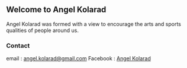 ## Welcome to Angel Kolarad
Angel Kolarad was formed with a view to encourage the arts and sports qualities of people around us.

### Contact 
email : [angel.kolarad@gmail.com](angel.kolarad@gmail.com)
Facebook : [Angel Kolarad](facebook.com/AngelKolarad)

